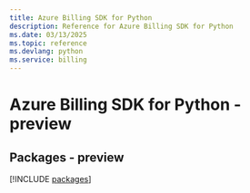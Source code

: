 ```yaml
---
title: Azure Billing SDK for Python
description: Reference for Azure Billing SDK for Python
ms.date: 03/13/2025
ms.topic: reference
ms.devlang: python
ms.service: billing
---
```

# Azure Billing SDK for Python - preview
## Packages - preview
[!INCLUDE [packages](billing-index.md)]